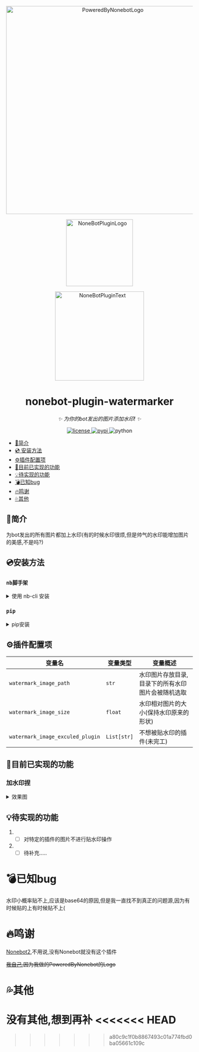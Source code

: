 <div align="center">
  <p><img src="https://user-images.githubusercontent.com/91937041/235443858-85949be1-08d6-4d7a-b132-b1aed71ab943.png" width="560" alt="PoweredByNonebotLogo"></p>
  <a href="https://v2.nonebot.dev/store"><img src="https://ghproxy.com/https://github.com/A-kirami/nonebot-plugin-template/blob/resources/nbp_logo.png" width="180" height="180" alt="NoneBotPluginLogo"></a>
  <br>
  <p><img src="https://ghproxy.com/https://github.com/A-kirami/nonebot-plugin-template/blob/resources/NoneBotPlugin.svg" width="240" alt="NoneBotPluginText"></p>
</div>

<div align="center">

# nonebot-plugin-watermarker

_✨ 为你的bot发出的图片添加水印! ✨_

<a href="https://raw.githubusercontent.com/nonebot/nonebot2/master/LICENSE">
    <img src="https://img.shields.io/github/license/forchannot/nonebot_plugin_rename" alt="license">
</a>
<a href="https://pypi.python.org/pypi/nonebot-plugin-rename">
    <img src="https://img.shields.io/pypi/v/nonebot-plugin-rename.svg" alt="pypi">
</a>
<img src="https://img.shields.io/badge/python-3.8+-yellow.svg" alt="python">

</div>

<!-- TOC -->
  * [📖简介](#简介)
  * [💿 安装方法](#安装方法)
  * [⚙️插件配置项](#插件配置项)
  * [🎉目前已实现的功能](#目前已实现的功能)
  * [💡待实现的功能](#待实现的功能)
  * [💣已知bug](#已知bug)
  * [🔥鸣谢](#鸣谢)
  * [💦其他](#其他)
<!-- TOC -->

## 📖简介
为bot发出的所有图片都加上水印(有的时候水印很烦,但是帅气的水印能增加图片的美感,不是吗?)

## 💿安装方法
### ```nb脚手架```
<details>
<summary>使用 nb-cli 安装</summary>
在 nonebot2 项目的根目录下打开命令行, 输入以下指令即可安装

```cmd
nb plugin install nonebot_piugin_watermarker
```

</details>

### ```pip```
<details>
<summary>pip安装</summary>

命令行输入以下命令

```cmd
pip install nonebot_plugin_watermarker
```

打开 nonebot2 项目根目录下的 `pyproject.toml` 文件, 在 `[tool.nonebot]` 部分追加写入

    plugins = ["nonebot_plugin_rename"]

```
[tool.nonebot]
plugins = []
plugin_dirs = ["src/plugins"]
```
</details>

##  ⚙插件配置项

| 变量名      |       变量类型    |   变量概述       |
|------------|----------------------------------|----------------|
| ```watermark_image_path```   |```str```|水印图片存放目录,目录下的所有水印图片会被随机选取|
| ```watermark_image_size```   |```float```|水印相对图片的大小(保持水印原来的形状)|
| ```watermark_image_exculed_plugin```   |```List[str]```|不想被贴水印的插件(未完工)|

## 🎉目前已实现的功能

### 加水印捏
<details>
<summary>效果图</summary>

![6PHLH{(JH $R~J2H@8{{XBE](https://user-images.githubusercontent.com/91937041/235442049-67ac0b4c-1629-4d78-9858-8b411b7ebe7b.jpg)

太小了看不见放大看(

![G37PR_ KAWEUINI_ _B)H2E](https://user-images.githubusercontent.com/91937041/235442112-c35e08ed-64c4-4b09-93f6-5976bb70de60.jpg)

</details>

## 💡待实现的功能

1. -[ ] 对特定的插件的图片不进行贴水印操作
2. -[ ] 待补充.....

# 💣已知bug

水印小概率贴不上,应该是base64的原因,但是我一直找不到真正的问题源,因为有时候贴的上有时候贴不上(

# 🔥鸣谢

[Nonebot2](https://github.com/nonebot/nonebot2),不用说,没有Nonebot就没有这个插件

~~[我自己](https://github.com/X-Skirt-X),因为我做的PoweredByNonebot的Logo~~

# 💦其他

没有其他,想到再补
<<<<<<< HEAD
=======


>>>>>>> a80c9c1f0b8867493c01a774fbd0ba05661c109c
